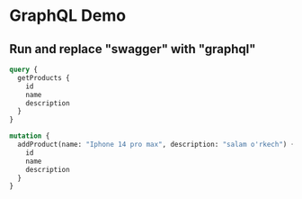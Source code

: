 # GraphQL Demo

## Run and replace "swagger" with "graphql"

```graphql
query {
  getProducts {
    id
    name
    description
  }
}
```

```graphql
mutation {
  addProduct(name: "Iphone 14 pro max", description: "salam o'rkech") {
    id
    name
    description
  }
}
```
